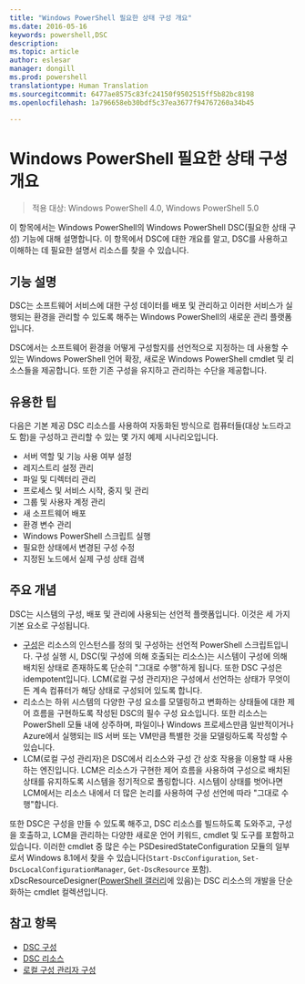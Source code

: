 ```yaml
---
title: "Windows PowerShell 필요한 상태 구성 개요"
ms.date: 2016-05-16
keywords: powershell,DSC
description: 
ms.topic: article
author: eslesar
manager: dongill
ms.prod: powershell
translationtype: Human Translation
ms.sourcegitcommit: 6477ae8575c83fc24150f9502515ff5b82bc8198
ms.openlocfilehash: 1a796658eb30bdf5c37ea3677f94767260a34b45

---
```


# Windows PowerShell 필요한 상태 구성 개요 

> 적용 대상: Windows PowerShell 4.0, Windows PowerShell 5.0

이 항목에서는 Windows PowerShell의 Windows PowerShell DSC(필요한 상태 구성) 기능에 대해 설명합니다. 이 항목에서 DSC에 대한 개요를 알고, DSC를 사용하고 이해하는 데 필요한 설명서 리소스를 찾을 수 있습니다.

## 기능 설명
DSC는 소프트웨어 서비스에 대한 구성 데이터를 배포 및 관리하고 이러한 서비스가 실행되는 환경을 관리할 수 있도록 해주는 Windows PowerShell의 새로운 관리 플랫폼입니다.

DSC에서는 소프트웨어 환경을 어떻게 구성할지를 선언적으로 지정하는 데 사용할 수 있는 Windows PowerShell 언어 확장, 새로운 Windows PowerShell cmdlet 및 리소스들을 제공합니다. 또한 기존 구성을 유지하고 관리하는 수단을 제공합니다.

## 유용한 팁
다음은 기본 제공 DSC 리소스를 사용하여 자동화된 방식으로 컴퓨터들(대상 노드라고도 함)을 구성하고 관리할 수 있는 몇 가지 예제 시나리오입니다.

* 서버 역할 및 기능 사용 여부 설정
* 레지스트리 설정 관리
* 파일 및 디렉터리 관리
* 프로세스 및 서비스 시작, 중지 및 관리
* 그룹 및 사용자 계정 관리
* 새 소프트웨어 배포
* 환경 변수 관리
* Windows PowerShell 스크립트 실행
* 필요한 상태에서 변경된 구성 수정
* 지정된 노드에서 실제 구성 상태 검색

## 주요 개념
DSC는 시스템의 구성, 배포 및 관리에 사용되는 선언적 플랫폼입니다. 이것은 세 가지 기본 요소로 구성됩니다.

* [구성](configurations.md)은 리소스의 인스턴스를 정의 및 구성하는 선언적 PowerShell 스크립트입니다. 구성 실행 시, DSC(및 구성에 의해 호출되는 리소스)는 시스템이 구성에 의해 배치된 상태로 존재하도록 단순히 "그대로 수행"하게 됩니다. 또한 DSC 구성은 idempotent입니다. LCM(로컬 구성 관리자)은 구성에서 선언하는 상태가 무엇이든 계속 컴퓨터가 해당 상태로 구성되어 있도록 합니다.
* 리소스는 하위 시스템의 다양한 구성 요소를 모델링하고 변화하는 상태들에 대한 제어 흐름을 구현하도록 작성된 DSC의 필수 구성 요소입니다. 또한 리소스는 PowerShell 모듈 내에 상주하며, 파일이나 Windows 프로세스만큼 일반적이거나 Azure에서 실행되는 IIS 서버 또는 VM만큼 특별한 것을 모델링하도록 작성할 수 있습니다.
* LCM(로컬 구성 관리자)은 DSC에서 리소스와 구성 간 상호 작용을 이용할 때 사용하는 엔진입니다. LCM은 리소스가 구현한 제어 흐름을 사용하여 구성으로 배치된 상태를 유지하도록 시스템을 정기적으로 폴링합니다. 시스템이 상태를 벗어나면 LCM에서는 리소스 내에서 더 많은 논리를 사용하여 구성 선언에 따라 "그대로 수행"합니다. 

또한 DSC은 구성을 만들 수 있도록 해주고, DSC 리소스를 빌드하도록 도와주고, 구성을 호출하고, LCM을 관리하는 다양한 새로운 언어 키워드, cmdlet 및 도구를 포함하고 있습니다. 이러한 cmdlet 중 많은 수는 PSDesiredStateConfiguration 모듈의 일부로서 Windows 8.1에서 찾을 수 있습니다(`Start-DscConfiguration`, `Set-DscLocalConfigurationManager`, `Get-DscResource` 포함). xDscResourceDesigner([PowerShell 갤러리](https://www.powershellgallery.com/packages/xDSCResourceDesigner/)에 있음)는 DSC 리소스의 개발을 단순화하는 cmdlet 컬렉션입니다.

## 참고 항목
* [DSC 구성](configurations.md)
* [DSC 리소스](resources.md)
* [로컬 구성 관리자 구성](metaConfig.md)




<!--HONumber=Aug16_HO3-->


